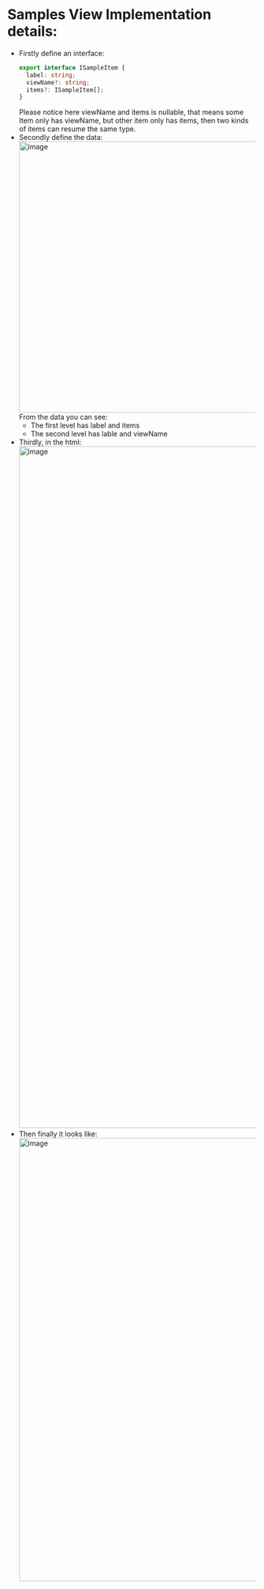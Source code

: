 # Samples View Implementation details:
- Firstly define an interface:
  ```ts
  export interface ISampleItem {
    label: string;
    viewName?: string;
    items?: ISampleItem[];
  }
  ```
  Please notice here viewName and items is nullable, that means some Item only has viewName, but other item only has items, then two kinds of items can resume the same type.
- Secondly define the data:<br/>
<img width="549" alt="image" src="https://github.com/zhangguanghuib/NewCommerceSDK/assets/14832260/dd05152d-c4ad-4a74-9ae9-a84cf5416563"><br/>
From the data you can see:<br/>
  - The first level has label and items
  - The second level has lable and viewName
- Thirdly, in the html:<br/>
  <img width="1380" alt="image" src="https://github.com/zhangguanghuib/NewCommerceSDK/assets/14832260/2ca60f37-f558-4a6e-b1e6-43035c424428">
- Then finally it looks like:
  <img width="897" alt="image" src="https://github.com/zhangguanghuib/NewCommerceSDK/assets/14832260/0b824c4c-24a2-4f88-a4e2-2bffb51e2cfe">






